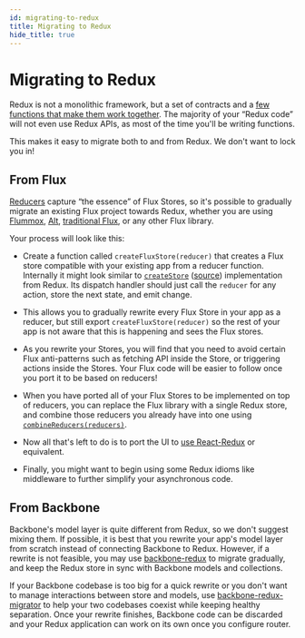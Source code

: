 ```yaml
---
id: migrating-to-redux
title: Migrating to Redux
hide_title: true
---
```


# Migrating to Redux

Redux is not a monolithic framework, but a set of contracts and a [few functions that make them work together](../api/README.md). The majority of your “Redux code” will not even use Redux APIs, as most of the time you'll be writing functions.

This makes it easy to migrate both to and from Redux.
We don't want to lock you in!

## From Flux

[Reducers](../understanding/thinking-in-redux/Glossary.md#reducer) capture “the essence” of Flux Stores, so it's possible to gradually migrate an existing Flux project towards Redux, whether you are using [Flummox](http://github.com/acdlite/flummox), [Alt](http://github.com/goatslacker/alt), [traditional Flux](https://github.com/facebook/flux), or any other Flux library.

Your process will look like this:

- Create a function called `createFluxStore(reducer)` that creates a Flux store compatible with your existing app from a reducer function. Internally it might look similar to [`createStore`](../api/createStore.md) ([source](https://github.com/reduxjs/redux/blob/master/src/createStore.ts)) implementation from Redux. Its dispatch handler should just call the `reducer` for any action, store the next state, and emit change.

- This allows you to gradually rewrite every Flux Store in your app as a reducer, but still export `createFluxStore(reducer)` so the rest of your app is not aware that this is happening and sees the Flux stores.

- As you rewrite your Stores, you will find that you need to avoid certain Flux anti-patterns such as fetching API inside the Store, or triggering actions inside the Stores. Your Flux code will be easier to follow once you port it to be based on reducers!

- When you have ported all of your Flux Stores to be implemented on top of reducers, you can replace the Flux library with a single Redux store, and combine those reducers you already have into one using [`combineReducers(reducers)`](../api/combineReducers.md).

- Now all that's left to do is to port the UI to [use React-Redux](../tutorials/fundamentals/part-5-ui-and-react.md) or equivalent.

- Finally, you might want to begin using some Redux idioms like middleware to further simplify your asynchronous code.

## From Backbone

Backbone's model layer is quite different from Redux, so we don't suggest mixing them. If possible, it is best that you rewrite your app's model layer from scratch instead of connecting Backbone to Redux. However, if a rewrite is not feasible, you may use [backbone-redux](https://github.com/redbooth/backbone-redux) to migrate gradually, and keep the Redux store in sync with Backbone models and collections.

If your Backbone codebase is too big for a quick rewrite or you don't want to manage interactions between store and models, use [backbone-redux-migrator](https://github.com/naugtur/backbone-redux-migrator) to help your two codebases coexist while keeping healthy separation. Once your rewrite finishes, Backbone code can be discarded and your Redux application can work on its own once you configure router.
